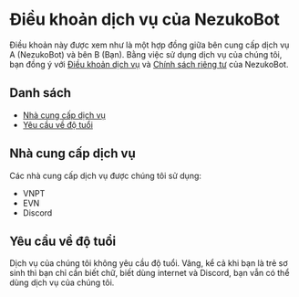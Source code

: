 # Điều khoản dịch vụ của NezukoBot
Điều khoản này được xem như là một hợp đồng giữa bên cung cấp dịch vụ A (NezukoBot) và bên B (Bạn). Bằng việc sử dụng dịch vụ của chúng tôi, bạn đồng ý với [Điều khoản dịch vụ](https://github.com/NezukoBotTeam/nezukobot-faqs/blob/main/TOS.md) và [Chính sách riêng tư](https://github.com/NezukoBotTeam/nezukobot-faqs/blob/main/PRIVACY-POLICY.md) của NezukoBot.
## Danh sách
- [Nhà cung cấp dịch vụ](#nhà-cung-cấp-dịch-vụ)
- [Yêu cầu về độ tuổi](#yêu-cầu-về-độ-tuổi)
## Nhà cung cấp dịch vụ
Các nhà cung cấp dịch vụ được chúng tôi sử dụng:
- VNPT
- EVN
- Discord
## Yêu cầu về độ tuổi
Dịch vụ của chúng tôi không yêu cầu độ tuổi. Vâng, kể cả khi bạn là trẻ sơ sinh thì bạn chỉ cần biết chữ, biết dùng internet và Discord, bạn vẫn có thể dùng dịch vụ của chúng tôi.
